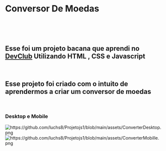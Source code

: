 <h1>Conversor De Moedas</h1>
<br>
<br>
<br>
<h2>Esse foi um projeto bacana que aprendi no <a href= "https//rodolfomori.com.br/devclub">DevClub</a> Utilizando HTML , CSS e Javascript</h2>
<br>
<h2>Esse projeto foi criado com o intuito de  aprendermos a criar um conversor de moedas</h2>
<br>

<h3>Desktop e Mobile</h3>


<img alt="https://github.com/luchs8/Projetojs1/blob/main/assets/ConverterDesktop.png">
<br>
<img alt="https://github.com/luchs8/Projetojs1/blob/main/assets/ConverterMobille.png">
